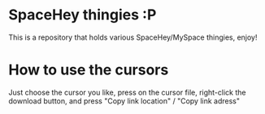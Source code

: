 # SpaceHey thingies :P
This is a repository that holds various SpaceHey/MySpace thingies, enjoy!
# How to use the cursors
Just choose the cursor you like, press on the cursor file, right-click the download button, and press "Copy link location" / "Copy link adress"
